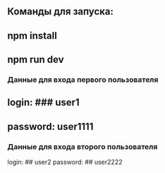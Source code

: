 ## Команды для запуска:

## npm install

## npm run dev

### Данные для входа первого пользователя

## login: ### user1
## password: user1111

### Данные для входа второго пользователя

login: ## user2
password: ## user2222
